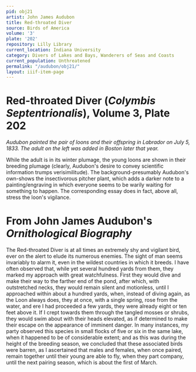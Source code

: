 ```yaml
---
pid: obj21
artist: John James Audubon
title: Red-throated Diver
source: Birds of America
volume: '3'
plate: '202'
repository: Lilly Library
current_location: Indiana University
category: Divers of Lakes and Bays, Wanderers of Seas and Coasts
current_population: Unthreatened
permalink: "/audubon/obj21/"
layout: iiif-item-page
---
```


# Red-throated Diver (_Colymbis Septentrionalis_), Volume 3, Plate 202

_Audubon painted the pair of loons and their offspring in Labrador on July 5, 1833. The adult on the left was added in Boston later that year._

While the adult is in its winter plumage, the young loons are shown in their breeding plumage (clearly, Audubon's desire to convey scientific information trumps verisimilitude). The background-presumably Audubon's own-shows the insectivorous pitcher plant, which adds a darker note to a painting/engraving in which everyone seems to be warily waiting for something to happen. The corresponding essay does in fact, above all, stress the loon's vigilance.

# From John James Audubon's _Ornithological Biography_

The Red-throated Diver is at all times an extremely shy and vigilant bird, ever on the alert to elude its numerous enemies. The sight of man seems invariably to alarm it, even in the wildest countries in which it breeds. I have often observed that, while yet several hundred yards from them, they marked my approach with great watchfulness. First they would dive and make their way to the farther end of the pond, after which, with outstretched necks, they would remain silent and motionless, until I approached within about a hundred yards, when, instead of diving again, as the Loon always does, they at once, with a single spring, rose from the water, and ere I had proceeded a few yards, they were already eight or ten feet above it. If I crept towards them through the tangled mosses or shrubs, they would swim about with their heads elevated, as if determined to make their escape on the appearance of imminent danger. In many instances, my party observed this species in small flocks of five or six in the same lake, when it happened to be of considerable extent; and as this was during the height of the breeding season, we concluded that these associated birds were barren, as I ascertained that males and females, when once paired, remain together until their young are able to fly, when they part company, until the next pairing season, which is about the first of March.